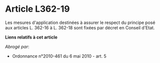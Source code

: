 # Article L362-19

Les mesures d'application destinées à assurer le respect du principe posé aux articles L. 362-16 à L. 362-18 sont fixées par
décret en Conseil d'Etat.

**Liens relatifs à cet article**

_Abrogé par_:

  - Ordonnance n°2010-461 du 6 mai 2010 - art. 5
